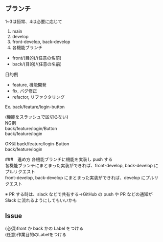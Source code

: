 ## ブランチ

1~3は恒常、4は必要に応じて
1. main
1. develop
1. front-develop, back-develop
1. 各機能ブランチ
- front/(目的)/(任意の名前)
- back/(目的)/(任意の名前)

目的例  
- feature, 機能開発  
- fix, バグ修正
- refactor, リファクタリング

Ex. back/feature/login-button  

(機能をスラッシュで区切らない)  
NG例  
back/feature/login/Button  
back/feature/login  

OK例
back/feature/login-Button  
back/feature/login  

###　進め方
各機能ブランチに機能を実装し push する    
各機能ブランチにまとまった実装ができれば、front-develop, back-develop にプルリクエスト  
front-develop, back-develop にまとまった実装ができれば、develop にプルリクエスト  

※ PR する時は、slack などで共有する->GitHub の push や PR などの通知が Slack に流れるようにしてもいいかも

## Issue

(必須)front か back かの Label をつける   
(任意)作業目的のLabelをつける  
